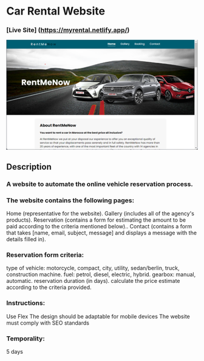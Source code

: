 # Car Rental Website

### [Live Site] (https://myrental.netlify.app/)

![website preview](https://github.com/yassineghorbal/RentMeNow/blob/main/images/Capture%20d%E2%80%99%C3%A9cran%202022-04-29%20093637.png?raw=true)

## Description

### A website to automate the online vehicle reservation process.

### The website contains the following pages:

Home (representative for the website).
Gallery (includes all of the agency's products).
Reservation (contains a form for estimating the amount to be paid according to the criteria mentioned below)..
Contact (contains a form that takes [name, email, subject, message] and displays a message with the details filled in).

### Reservation form criteria:

type of vehicle: motorcycle, compact, city, utility, sedan/berlin, truck, construction machine.
fuel: petrol, diesel, electric, hybrid.
gearbox: manual, automatic.
reservation duration (in days).
calculate the price estimate according to the criteria provided.

### Instructions:

Use Flex
The design should be adaptable for mobile devices
The website must comply with SEO standards

### Temporality:

5 days
